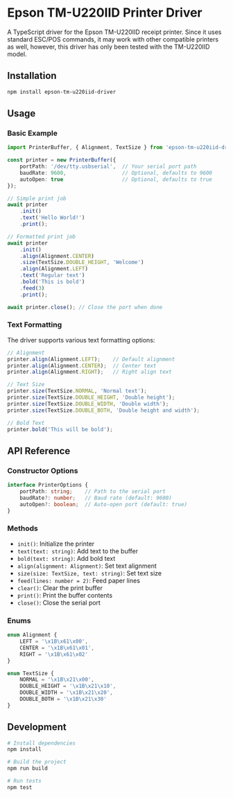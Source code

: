 # Epson TM-U220IID Printer Driver

A TypeScript driver for the Epson TM-U220IID receipt printer. Since it uses standard ESC/POS commands, it may work with other compatible printers as well, however, this driver has only been tested with the TM-U220IID model.

## Installation

```bash
npm install epson-tm-u220iid-driver
```

## Usage

### Basic Example

```typescript
import PrinterBuffer, { Alignment, TextSize } from 'epson-tm-u220iid-driver';

const printer = new PrinterBuffer({
    portPath: '/dev/tty.usbserial',  // Your serial port path
    baudRate: 9600,                  // Optional, defaults to 9600
    autoOpen: true                   // Optional, defaults to true
});

// Simple print job
await printer
    .init()
    .text('Hello World!')
    .print();

// Formatted print job
await printer
    .init()
    .align(Alignment.CENTER)
    .size(TextSize.DOUBLE_HEIGHT, 'Welcome')
    .align(Alignment.LEFT)
    .text('Regular text')
    .bold('This is bold')
    .feed(3)
    .print();

await printer.close(); // Close the port when done
```

### Text Formatting

The driver supports various text formatting options:

```typescript
// Alignment
printer.align(Alignment.LEFT);    // Default alignment
printer.align(Alignment.CENTER);  // Center text
printer.align(Alignment.RIGHT);   // Right align text

// Text Size
printer.size(TextSize.NORMAL, 'Normal text');
printer.size(TextSize.DOUBLE_HEIGHT, 'Double height');
printer.size(TextSize.DOUBLE_WIDTH, 'Double width');
printer.size(TextSize.DOUBLE_BOTH, 'Double height and width');

// Bold Text
printer.bold('This will be bold');
```

## API Reference

### Constructor Options

```typescript
interface PrinterOptions {
    portPath: string;    // Path to the serial port
    baudRate?: number;   // Baud rate (default: 9600)
    autoOpen?: boolean;  // Auto-open port (default: true)
}
```

### Methods

- `init()`: Initialize the printer
- `text(text: string)`: Add text to the buffer
- `bold(text: string)`: Add bold text
- `align(alignment: Alignment)`: Set text alignment
- `size(size: TextSize, text: string)`: Set text size
- `feed(lines: number = 2)`: Feed paper lines
- `clear()`: Clear the print buffer
- `print()`: Print the buffer contents
- `close()`: Close the serial port

### Enums

```typescript
enum Alignment {
    LEFT = '\x1B\x61\x00',
    CENTER = '\x1B\x61\x01',
    RIGHT = '\x1B\x61\x02'
}

enum TextSize {
    NORMAL = '\x1B\x21\x00',
    DOUBLE_HEIGHT = '\x1B\x21\x10',
    DOUBLE_WIDTH = '\x1B\x21\x20',
    DOUBLE_BOTH = '\x1B\x21\x30'
}
```

## Development

```bash
# Install dependencies
npm install

# Build the project
npm run build

# Run tests
npm test
```
